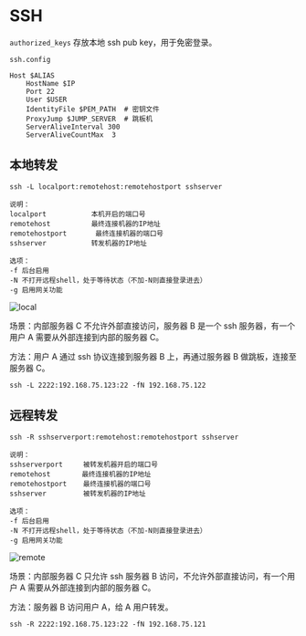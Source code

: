 # SSH

`authorized_keys` 存放本地 ssh pub key，用于免密登录。

`ssh.config`

```shell
Host $ALIAS
    HostName $IP 
    Port 22
    User $USER
    IdentityFile $PEM_PATH  # 密钥文件
    ProxyJump $JUMP_SERVER  # 跳板机
    ServerAliveInterval 300
    ServerAliveCountMax  3
```

## 本地转发

```shell
ssh -L localport:remotehost:remotehostport sshserver

说明：
localport　　　　　　 本机开启的端口号
remotehost　　　　　　最终连接机器的IP地址
remotehostport       最终连接机器的端口号
sshserver　　　　　　 转发机器的IP地址

选项：
-f 后台启用
-N 不打开远程shell，处于等待状态（不加-N则直接登录进去）
-g 启用网关功能
```

![local](https://github.com/zli42/cheatsheets/assets/30396815/301d5d5b-17f5-44a2-b85d-39020aeb78b8)

场景：内部服务器 C 不允许外部直接访问，服务器 B 是一个 ssh 服务器，有一个用户 A 需要从外部连接到内部的服务器 C。

方法：用户 A 通过 ssh 协议连接到服务器 B 上，再通过服务器 B 做跳板，连接至服务器 C。

```ssh -L 2222:192.168.75.123:22 -fN 192.168.75.122```

## 远程转发

```shell
ssh -R sshserverport:remotehost:remotehostport sshserver

说明：
sshserverport     被转发机器开启的端口号
remotehost    　  最终连接机器的IP地址
remotehostport    最终连接机器的端口号
sshserver         被转发机器的IP地址

选项：
-f 后台启用
-N 不打开远程shell，处于等待状态（不加-N则直接登录进去）
-g 启用网关功能
```

![remote](https://github.com/zli42/cheatsheets/assets/30396815/0a85d45b-6824-4a66-91e5-2f6e9cdd3539)

场景：内部服务器 C 只允许 ssh 服务器 B 访问，不允许外部直接访问，有一个用户 A 需要从外部连接到内部的服务器 C。

方法：服务器 B 访问用户 A，给 A 用户转发。

```ssh -R 2222:192.168.75.123:22 -fN 192.168.75.121```
